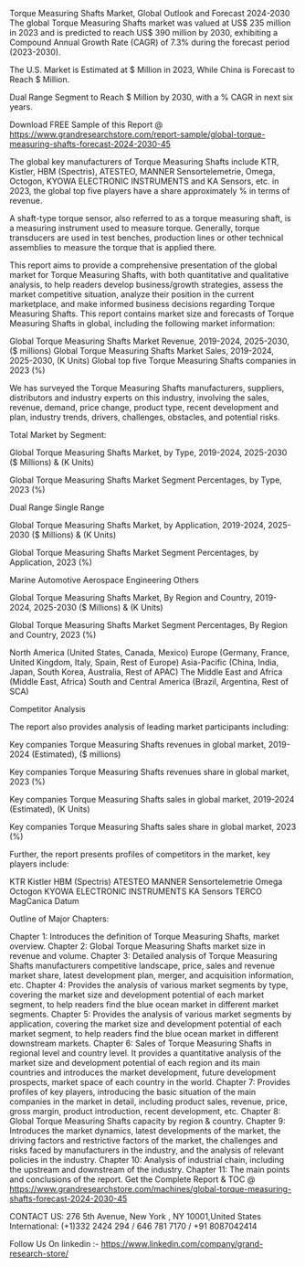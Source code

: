 Torque Measuring Shafts Market, Global Outlook and Forecast 2024-2030
The global Torque Measuring Shafts market was valued at US$ 235 million in 2023 and is predicted to reach US$ 390 million by 2030, exhibiting a Compound Annual Growth Rate (CAGR) of 7.3% during the forecast period (2023-2030).

The U.S. Market is Estimated at $ Million in 2023, While China is Forecast to Reach $ Million.

Dual Range Segment to Reach $ Million by 2030, with a % CAGR in next six years.

Download FREE Sample of this Report @ https://www.grandresearchstore.com/report-sample/global-torque-measuring-shafts-forecast-2024-2030-45

The global key manufacturers of Torque Measuring Shafts include KTR, Kistler, HBM (Spectris), ATESTEO, MANNER Sensortelemetrie, Omega, Octogon, KYOWA ELECTRONIC INSTRUMENTS and KA Sensors, etc. in 2023, the global top five players have a share approximately % in terms of revenue.

A shaft-type torque sensor, also referred to as a torque measuring shaft, is a measuring instrument used to measure torque. Generally, torque transducers are used in test benches, production lines or other technical assemblies to measure the torque that is applied there.

This report aims to provide a comprehensive presentation of the global market for Torque Measuring Shafts, with both quantitative and qualitative analysis, to help readers develop business/growth strategies, assess the market competitive situation, analyze their position in the current marketplace, and make informed business decisions regarding Torque Measuring Shafts. This report contains market size and forecasts of Torque Measuring Shafts in global, including the following market information:

Global Torque Measuring Shafts Market Revenue, 2019-2024, 2025-2030, ($ millions)
Global Torque Measuring Shafts Market Sales, 2019-2024, 2025-2030, (K Units)
Global top five Torque Measuring Shafts companies in 2023 (%)

We has surveyed the Torque Measuring Shafts manufacturers, suppliers, distributors and industry experts on this industry, involving the sales, revenue, demand, price change, product type, recent development and plan, industry trends, drivers, challenges, obstacles, and potential risks.

Total Market by Segment:

Global Torque Measuring Shafts Market, by Type, 2019-2024, 2025-2030 ($ Millions) & (K Units)

Global Torque Measuring Shafts Market Segment Percentages, by Type, 2023 (%)

Dual Range
Single Range

Global Torque Measuring Shafts Market, by Application, 2019-2024, 2025-2030 ($ Millions) & (K Units)

Global Torque Measuring Shafts Market Segment Percentages, by Application, 2023 (%)

Marine
Automotive
Aerospace Engineering
Others

Global Torque Measuring Shafts Market, By Region and Country, 2019-2024, 2025-2030 ($ Millions) & (K Units)

Global Torque Measuring Shafts Market Segment Percentages, By Region and Country, 2023 (%)

North America (United States, Canada, Mexico)
Europe (Germany, France, United Kingdom, Italy, Spain, Rest of Europe)
Asia-Pacific (China, India, Japan, South Korea, Australia, Rest of APAC)
The Middle East and Africa (Middle East, Africa)
South and Central America (Brazil, Argentina, Rest of SCA)

Competitor Analysis

The report also provides analysis of leading market participants including:

Key companies Torque Measuring Shafts revenues in global market, 2019-2024 (Estimated), ($ millions)

Key companies Torque Measuring Shafts revenues share in global market, 2023 (%)

Key companies Torque Measuring Shafts sales in global market, 2019-2024 (Estimated), (K Units)

Key companies Torque Measuring Shafts sales share in global market, 2023 (%)

Further, the report presents profiles of competitors in the market, key players include:

KTR
Kistler
HBM (Spectris)
ATESTEO
MANNER Sensortelemetrie
Omega
Octogon
KYOWA ELECTRONIC INSTRUMENTS
KA Sensors
TERCO
MagCanica
Datum

Outline of Major Chapters:

Chapter 1: Introduces the definition of Torque Measuring Shafts, market overview.
Chapter 2: Global Torque Measuring Shafts market size in revenue and volume.
Chapter 3: Detailed analysis of Torque Measuring Shafts manufacturers competitive landscape, price, sales and revenue market share, latest development plan, merger, and acquisition information, etc.
Chapter 4: Provides the analysis of various market segments by type, covering the market size and development potential of each market segment, to help readers find the blue ocean market in different market segments.
Chapter 5: Provides the analysis of various market segments by application, covering the market size and development potential of each market segment, to help readers find the blue ocean market in different downstream markets.
Chapter 6: Sales of Torque Measuring Shafts in regional level and country level. It provides a quantitative analysis of the market size and development potential of each region and its main countries and introduces the market development, future development prospects, market space of each country in the world.
Chapter 7: Provides profiles of key players, introducing the basic situation of the main companies in the market in detail, including product sales, revenue, price, gross margin, product introduction, recent development, etc.
Chapter 8: Global Torque Measuring Shafts capacity by region & country.
Chapter 9: Introduces the market dynamics, latest developments of the market, the driving factors and restrictive factors of the market, the challenges and risks faced by manufacturers in the industry, and the analysis of relevant policies in the industry.
Chapter 10: Analysis of industrial chain, including the upstream and downstream of the industry.
Chapter 11: The main points and conclusions of the report.
Get the Complete Report & TOC @ https://www.grandresearchstore.com/machines/global-torque-measuring-shafts-forecast-2024-2030-45

CONTACT US:
276 5th Avenue, New York , NY 10001,United States
International: (+1)332 2424 294 / 646 781 7170 / +91 8087042414

Follow Us On linkedin :- https://www.linkedin.com/company/grand-research-store/
